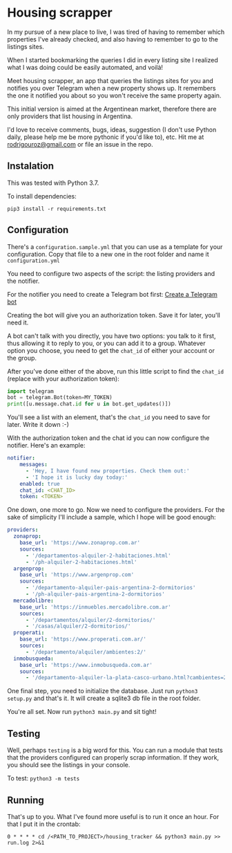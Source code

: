 # Housing scrapper

In my pursue of a new place to live, I was tired of having to remember which properties I've already checked, and also having to remember to go to the listings sites.

When I started bookmarking the queries I did in every listing site I realized what I was doing could be easily automated, and voilà!

Meet housing scrapper, an app that queries the listings sites for you and notifies you over Telegram when a new property shows up. It remembers the one it notified you about so you won't receive the same property again.

This initial version is aimed at the Argentinean market, therefore there are only providers that list housing in Argentina.

I'd love to receive comments, bugs, ideas, suggestion (I don't use Python daily, please help me be more pythonic if you'd like to), etc. Hit me at rodrigouroz@gmail.com or file an issue in the repo.

## Instalation
This was tested with Python 3.7.

To install dependencies:

`pip3 install -r requirements.txt`

## Configuration

There's a `configuration.sample.yml` that you can use as a template for your configuration. Copy that file to a new one in the root folder and name it `configuration.yml`

You need to configure two aspects of the script: the listing providers and the notifier.

For the notifier you need to create a Telegram bot first: [Create a Telegram bot](https://core.telegram.org/bots)

Creating the bot will give you an authorization token. Save it for later, you'll need it.

A bot can't talk with you directly, you have two options: you talk to it first, thus allowing it to reply to you, or you can add it to a group. Whatever option you choose, you need to get the `chat_id` of either your account or the group.

After you've done either of the above, run this little script to find the `chat_id` (replace with your authorization token):

```python
import telegram
bot = telegram.Bot(token=MY_TOKEN)
print([u.message.chat.id for u in bot.get_updates()])
```
You'll see a list with an element, that's the `chat_id` you need to save for later. Write it down :-)

With the authorization token and the chat id you can now configure the notifier. Here's an example:

```yaml
notifier:
    messages:
      - 'Hey, I have found new properties. Check them out:'
      - 'I hope it is lucky day today:'
    enabled: true
    chat_id: <CHAT_ID>
    token: <TOKEN>
```

One down, one more to go. Now we need to configure the providers. For the sake of simplicity I'll include a sample, which I hope will be good enough:

```yaml
providers:
  zonaprop:
    base_url: 'https://www.zonaprop.com.ar'
    sources:
      - '/departamentos-alquiler-2-habitaciones.html'
      - '/ph-alquiler-2-habitaciones.html'
  argenprop:
    base_url: 'https://www.argenprop.com'
    sources:
      - '/departamento-alquiler-pais-argentina-2-dormitorios'
      - '/ph-alquiler-pais-argentina-2-dormitorios'
  mercadolibre:
    base_url: 'https://inmuebles.mercadolibre.com.ar'
    sources:
      - '/departamentos/alquiler/2-dormitorios/'
      - '/casas/alquiler/2-dormitorios/'
  properati:
    base_url: 'https://www.properati.com.ar/'
    sources:
      - '/departamento/alquiler/ambientes:2/'
  inmobusqueda:
    base_url: 'https://www.inmobusqueda.com.ar'
    sources:
      - '/departamento-alquiler-la-plata-casco-urbano.html?cambientes=2.'
```

One final step, you need to initialize the database. Just run `python3 setup.py` and that's it. It will create a sqlite3 db file in the root folder.

You're all set. Now run `python3 main.py` and sit tight!

## Testing

Well, perhaps `testing` is a big word for this. You can run a module that tests that the providers configured can properly scrap information. If they work, you should see the listings in your console.

To test: `python3 -m tests`

## Running

That's up to you. What I've found more useful is to run it once an hour. For that I put it in the crontab:

`0 * * * * cd /<PATH_TO_PROJECT>/housing_tracker && python3 main.py >> run.log 2>&1`
